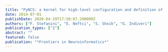 ```yaml
---
title: "PyNCS: a kernel for high-level configuration and definition of neuromorphic electronic systems"
date: 2014-07-01
publishDate: 2020-04-29T17:50:07.290009Z
authors: ["F. Stefanini", "E. Neftci", "S. Sheik", "G. Indiveri"]
publication_types: ["2"]
abstract: ""
featured: false
publication: "*Frontiers in Neuroinformatics*"
---
```


